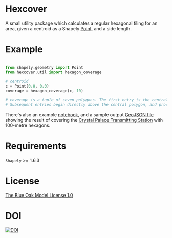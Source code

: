 # Hexcover
A small utility package which calculates a regular hexagonal tiling for an area, given a centroid as a Shapely [Point](https://shapely.readthedocs.io/en/latest/manual.html#Point), and a side length.

# Example
```python

from shapely.geometry import Point
from hexcover.util import hexagon_coverage

# centroid
c = Point(0.0, 0.0)
coverage = hexagon_coverage(c, 10)

# coverage is a tuple of seven polygons. The first entry is the central polygon.
# Subsequent entries begin directly above the central polygon, and proceed clockwise.
```

There's also an example [notebook](hexcover.ipynb), and a sample output [GeoJSON file](coverage.geojson) showing the result of covering the [Crystal Palace Transmitting Station]() with 100-metre hexagons.

# Requirements
`Shapely` >= 1.6.3

# License
[The Blue Oak Model License 1.0](LICENSE.md)

# DOI
[![DOI](https://zenodo.org/badge/194419900.svg)](https://zenodo.org/badge/latestdoi/194419900)
